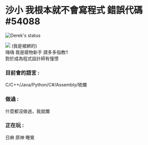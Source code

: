 # 沙小 我根本就不會寫程式 錯誤代碼#54088
![Derek's status](https://github-readme-stats-m6fi.vercel.app/api?username=Derek46518&show_icons=true&theme=transparent)

![](https://tenor.com/bUtrh.gif)
(我是被綁的) <br>
嗨嗨 我是廢物新手 請多多指教!! <br>
對於成為程式設計師有憧憬
### 目前會的語言 : 
C/C++/Java/Python/C#/Assembly/唬爛
### 做過 : 
什麼都沒做過，我就爛
### 正在玩 : 
日麻 原神 睡覺

